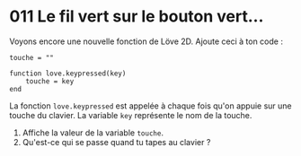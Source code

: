 # 011 Le fil vert sur le bouton vert...

Voyons encore une nouvelle fonction de Löve 2D. Ajoute ceci à ton code :

    touche = ""

    function love.keypressed(key)
        touche = key
    end

La fonction `love.keypressed` est appelée à chaque fois qu'on appuie sur une touche du clavier. La variable `key` représente le nom de la touche.

1. Affiche la valeur de la variable `touche`.
2. Qu'est-ce qui se passe quand tu tapes au clavier ?

